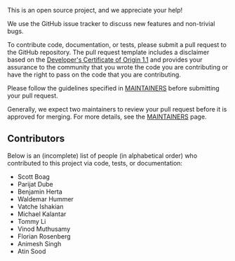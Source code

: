 <!--
{% comment %}
Copyright 2017-2018 IBM Corporation

Licensed under the Apache License, Version 2.0 (the "License");
you may not use this file except in compliance with the License.
You may obtain a copy of the License at

http://www.apache.org/licenses/LICENSE-2.0

Unless required by applicable law or agreed to in writing, software
distributed under the License is distributed on an "AS IS" BASIS,
WITHOUT WARRANTIES OR CONDITIONS OF ANY KIND, either express or implied.
See the License for the specific language governing permissions and
limitations under the License.
{% endcomment %}
-->

This is an open source project, and we appreciate your help!

We use the GitHub issue tracker to discuss new features and non-trivial bugs.

To contribute code, documentation, or tests, please submit a pull request to
the GitHub repository. The pull request template includes a disclaimer based
on the [Developer's Certificate of Origin 1.1](https://elinux.org/Developer_Certificate_Of_Origin)
and provides your assurance to the community that you wrote the code you are
contributing or have the right to pass on the code that you are contributing.

Please follow the guidelines specified in [MAINTAINERS](MAINTAINERS.md) before
submitting your pull request.

Generally, we expect two maintainers to review your pull
request before it is approved for merging. For more details, see the
[MAINTAINERS](MAINTAINERS.md) page.

## Contributors

Below is an (incomplete) list of people (in alphabetical order) who contributed to this project
via code, tests, or documentation:

* Scott Boag
* Parijat Dube
* Benjamin Herta
* Waldemar Hummer
* Vatche Ishakian
* Michael Kalantar
* Tommy Li
* Vinod Muthusamy
* Florian Rosenberg
* Animesh Singh
* Atin Sood
